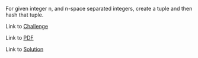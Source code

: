 For given integer n, and n-space separated integers, create a tuple and then hash that tuple.

Link to [Challenge](https://www.hackerrank.com/challenges/python-tuples/problem)

Link to [PDF](./python-tuples-English.pdf)

Link to [Solution](./tuples.py)
